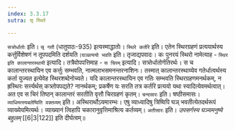 ```yaml
---
index: 3.3.17
sutra: सृ स्थिरे

---
```

   `सत्र्तेर्धातोः` इति। `सृ गतौ` (धातुपाठः-935) इत्यस्माद्धातोः। `स्थिरे कर्तरि` इति। एतेन स्थिरग्रहणं प्रत्ययार्थस्य कर्त्तुर्विशेषणं न तूपपदमिति दर्शयति।`घञ्प्रत्ययो भवति` इति। तृजाद्यपवादः। कः पुनरयं स्थिरो नामेत्याह - `स्थिर इति कालान्तरस्थायी` इत्यादि। तत्रैवोपपत्तिमाह - `स चिरम्` इत्यादि। सत्र्तेर्धातोर्गतिरर्थः। स च कालान्तरस्थायिन एव कर्त्तुः सम्भवति, नात्मलाभसमनन्तरनाशिनः। तस्मात् कालान्तरस्थाय्येव गतेर्धात्वर्थस्य कर्ता युज्यत इत्येवेह स्थिरशब्देनोच्यते। यदि कालान्तरस्थायिन एव गतिः सम्भवति स्थिरग्रहणमनर्थकम्, न ह्रस्थिरः सर्त्त्यर्थस् कत्र्तोपपद्यते? नानर्थकम्; प्रकर्षेण यः सरति तत्र कर्तरि प्रत्ययो यथा स्यादित्येवमर्थत्वात्। अत एव स चिरं तिष्ठन् कालान्तरं सरतीति वृत्तौ चिरग्रहणं कृतम्। `चन्दसारः` इति। षष्ठीसमासः।`व्याधिमत्स्यबलेष्विति वक्तव्यम्` इति। अस्थिरार्थोऽयमारम्भः। एषु व्याध्यादिषु त्रिष्विपि घञ् भवतीत्येतदर्थरूपं व्याख्येयमित्यर्थः। व्याख्यानं त्विहापि चकारानुवृत्तिमाश्रित्य कर्तव्यम्। `अतीसारः` इति। _उपसर्गस्य घञ्यमनुष्ये बहुलम्_ [[6|3|122]]  इति दीर्घत्वम्॥